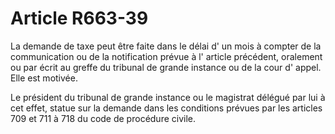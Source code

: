 # Article R663-39

La demande de taxe peut être faite dans le délai d' un mois à compter de la communication ou de la notification prévue à l' article précédent, oralement ou par écrit au greffe du tribunal de grande instance ou de la cour d' appel. Elle est motivée.

Le président du tribunal de grande instance ou le magistrat délégué par lui à cet effet, statue sur la demande dans les conditions prévues par les articles 709 et 711 à 718 du code de procédure civile.
